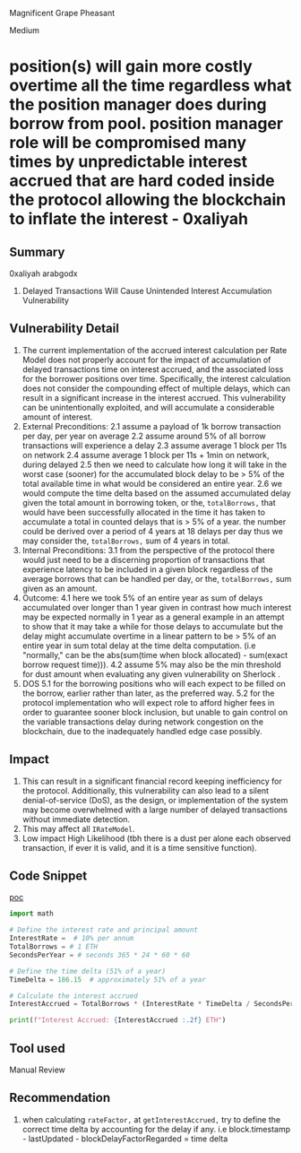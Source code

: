 Magnificent Grape Pheasant

Medium

# position(s) will gain more costly overtime all the time regardless what the position manager does during borrow from pool. position manager role will be compromised many times by unpredictable interest accrued that are hard coded inside the protocol allowing the blockchain to inflate the interest - 0xaliyah

## Summary
0xaliyah
arabgodx

1. Delayed Transactions Will Cause Unintended Interest Accumulation Vulnerability

## Vulnerability Detail
1. The current implementation of the accrued interest calculation per Rate Model does not properly account for the impact of accumulation of delayed transactions time on interest accrued, and the associated loss for the borrower positions over time. Specifically, the interest calculation does not consider the compounding effect of multiple delays, which can result in a significant increase in the interest accrued. This vulnerability can be unintentionally exploited, and will accumulate a considerable amount of interest.
2. External Preconditions:
2.1 assume a payload of 1k borrow transaction per day, per year on average
2.2 assume around 5% of all borrow transactions will experience a delay
2.3 assume average 1 block per 11s on network
2.4 assume average 1 block per 11s + 1min on network, during delayed
2.5 then we need to calculate how long it will take in the worst case (sooner) for the accumulated block delay to be > 5% of the total available time in what would be considered an entire year.
2.6 we would compute the time delta based on the assumed accumulated delay given the total amount in borrowing token, or the, `totalBorrows,` that would have been successfully allocated in the time it has taken to accumulate a total in counted delays that is > 5% of a year. the number could be derived over a period of 4 years at 18 delays per day thus we may consider the, `totalBorrows,` sum of 4 years in total. 
3. Internal Preconditions: 
3.1 from the perspective of the protocol there would just need to be a discerning proportion of transactions that experience latency to be included in a given block regardless of the average borrows that can be handled per day, or the, `totalBorrows,` sum given as an amount.
4. Outcome:
4.1 here we took 5% of an entire year as sum of delays accumulated over longer than 1 year given in contrast how much interest may be expected normally in 1 year as a general example in an attempt to show that it may take a while for those delays to accumulate but the delay might accumulate overtime in a linear pattern to be > 5% of an entire year in sum total delay at the time delta computation. (i.e "normally," can be the abs(sum(time when block allocated) - sum(exact borrow request time))).
4.2 assume 5% may also be the min threshold for dust amount when evaluating any given vulnerability on Sherlock  . 
5. DOS
5.1 for the borrowing positions who will each expect to be filled on the borrow, earlier rather than later, as the preferred way.
5.2 for the protocol implementation who will expect role to afford higher fees in order to guarantee sooner block inclusion, but unable to gain control on the variable transactions delay during network congestion on the blockchain, due to the inadequately handled edge case possibly.

## Impact
1. This can result in a significant financial record keeping inefficiency for the protocol. Additionally, this vulnerability can also lead to a silent denial-of-service (DoS), as the design, or implementation of the system may become overwhelmed with a large number of delayed transactions without immediate detection.
2. This may affect all `IRateModel`.
3. Low impact High Likelihood (tbh there is a dust per alone each observed transaction, if ever it is valid, and it is a time sensitive function).

## Code Snippet
[poc](https://github.com/sherlock-audit/2024-08-sentiment-v2/blob/0b472f4bffdb2c7432a5d21f1636139cc01561a5/protocol-v2/src/Pool.sol#L420)

```python
import math

# Define the interest rate and principal amount
InterestRate =  # 10% per annum
TotalBorrows = # 1 ETH
SecondsPerYear = # seconds 365 * 24 * 60 * 60

# Define the time delta (51% of a year)
TimeDelta = 186.15  # approximately 51% of a year

# Calculate the interest accrued
InterestAccrued = TotalBorrows * (InterestRate * TimeDelta / SecondsPerYear )

print(f"Interest Accrued: {InterestAccrued :.2f} ETH")
```
## Tool used
Manual Review

## Recommendation
1. when calculating `rateFactor,` at `getInterestAccrued,` try to define the correct time delta by accounting for the delay if any. i.e block.timestamp - lastUpdated - blockDelayFactorRegarded = time delta